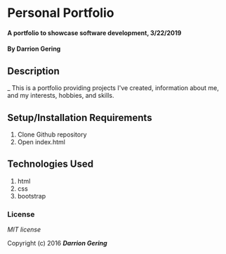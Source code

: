 # Personal Portfolio

#### A portfolio to showcase software development, 3/22/2019

#### By **Darrion Gering**

## Description

_ This is a portfolio providing projects I've created, information about me, and my interests, hobbies, and skills.

## Setup/Installation Requirements

1. Clone Github repository
2. Open index.html

## Technologies Used

1. html
2. css
3. bootstrap

### License

*MIT license*

Copyright (c) 2016 **_Darrion Gering_**
